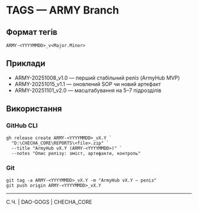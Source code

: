 # TAGS — ARMY Branch

## Формат тегів
```
ARMY-<YYYYMMDD>_v<Major.Minor>
```

## Приклади
- ARMY-20251008_v1.0 — перший стабільний реліз (ArmyHub MVP)
- ARMY-20251015_v1.1 — оновлений SOP чи новий артефакт
- ARMY-20251101_v2.0 — масштабування на 5–7 підрозділів

## Використання

### GitHub CLI
```
gh release create ARMY-<YYYYMMDD>_vX.Y `
  "D:\CHECHA_CORE\REPORTS\<file>.zip" `
  --title "ArmyHub vX.Y (ARMY-<YYYYMMDD>)" `
  --notes "Опис релізу: зміст, артефакти, контроль"
```

### Git
```
git tag -a ARMY-<YYYYMMDD>_vX.Y -m "ArmyHub vX.Y — реліз"
git push origin ARMY-<YYYYMMDD>_vX.Y
```

---
С.Ч. | DAO-GOGS | CHECHA_CORE
